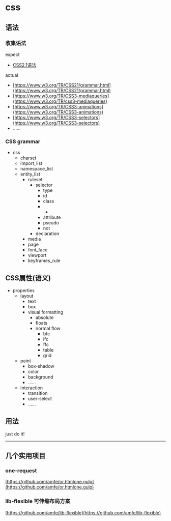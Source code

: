 # css

## 语法

### 收集语法
expect

* [CSS2.1语法](https://www.w3.org/TR/CSS21/grammar.html)

actual

* [https://www.w3.org/TR/CSS21/grammar.html](https://www.w3.org/TR/CSS21/grammar.html)
* [https://www.w3.org/TR/CSS3-mediaqueries](https://www.w3.org/TR/css3-mediaqueries)
* [https://www.w3.org/TR/CSS3-animations](https://www.w3.org/TR/CSS3-animations)
* [https://www.w3.org/TR/CSS3-selectors](https://www.w3.org/TR/CSS3-selectors)
* ......

### CSS grammar
* css
	* charset
	* import_list
	* namespace_list
	* entity_list
		* ruleset
			* selector
				* type
				* id
				* class
				* *
				* attribute
				* pseudo
				* not
			* declaration
		* media
		* page
		* font_face
		* viewport
		* keyframes_rule

## CSS属性(语义)

* properties
	* layout
		* text
		* box
		* visual formatting
			* absolute
			* floats
			* normal flow
				* bfc
				* ifc
				* ffc
				* table
				* grid
	* paint
		* box-shadow
		* color
		* background
		* ......
	* interaction	
		* transition
		* user-select
		* ......

## 用法

just do it!

***

## 几个实用项目

### one-request
[https://github.com/amfe/or.htmlone.gulp](https://github.com/amfe/or.htmlone.gulp)

### lib-flexible 可伸缩布局方案
[https://github.com/amfe/lib-flexible](https://github.com/amfe/lib-flexible)


